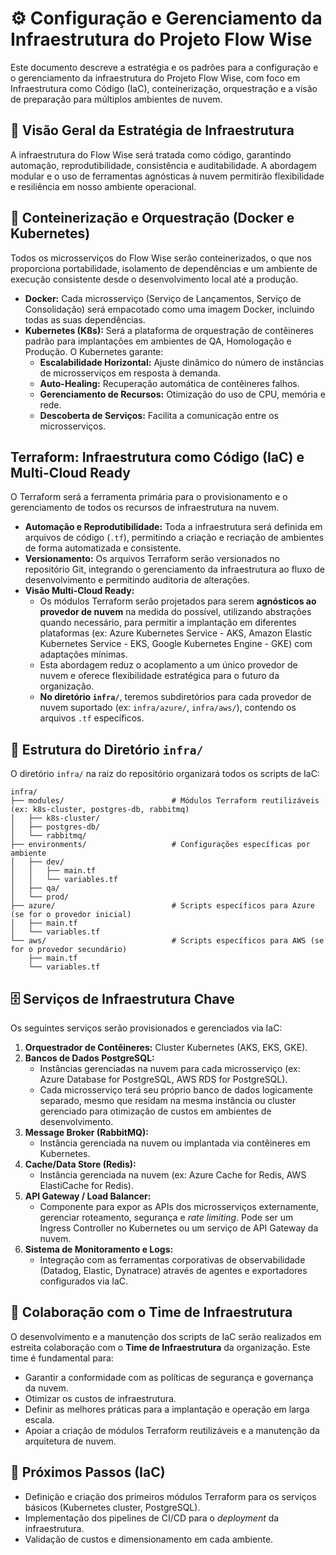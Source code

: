 # ⚙️ Configuração e Gerenciamento da Infraestrutura do Projeto Flow Wise

Este documento descreve a estratégia e os padrões para a configuração e o gerenciamento da infraestrutura do Projeto Flow Wise, com foco em Infraestrutura como Código (IaC), conteinerização, orquestração e a visão de preparação para múltiplos ambientes de nuvem.

## 🚀 Visão Geral da Estratégia de Infraestrutura

A infraestrutura do Flow Wise será tratada como código, garantindo automação, reprodutibilidade, consistência e auditabilidade. A abordagem modular e o uso de ferramentas agnósticas à nuvem permitirão flexibilidade e resiliência em nosso ambiente operacional.

## 🐳 Conteinerização e Orquestração (Docker e Kubernetes)

Todos os microsserviços do Flow Wise serão conteinerizados, o que nos proporciona portabilidade, isolamento de dependências e um ambiente de execução consistente desde o desenvolvimento local até a produção.

* **Docker:** Cada microsserviço (Serviço de Lançamentos, Serviço de Consolidação) será empacotado como uma imagem Docker, incluindo todas as suas dependências.
* **Kubernetes (K8s):** Será a plataforma de orquestração de contêineres padrão para implantações em ambientes de QA, Homologação e Produção. O Kubernetes garante:
    * **Escalabilidade Horizontal:** Ajuste dinâmico do número de instâncias de microsserviços em resposta à demanda.
    * **Auto-Healing:** Recuperação automática de contêineres falhos.
    * **Gerenciamento de Recursos:** Otimização do uso de CPU, memória e rede.
    * **Descoberta de Serviços:** Facilita a comunicação entre os microsserviços.

## Terraform: Infraestrutura como Código (IaC) e Multi-Cloud Ready

O Terraform será a ferramenta primária para o provisionamento e o gerenciamento de todos os recursos de infraestrutura na nuvem.

* **Automação e Reprodutibilidade:** Toda a infraestrutura será definida em arquivos de código (`.tf`), permitindo a criação e recriação de ambientes de forma automatizada e consistente.
* **Versionamento:** Os arquivos Terraform serão versionados no repositório Git, integrando o gerenciamento da infraestrutura ao fluxo de desenvolvimento e permitindo auditoria de alterações.
* **Visão Multi-Cloud Ready:**
    * Os módulos Terraform serão projetados para serem **agnósticos ao provedor de nuvem** na medida do possível, utilizando abstrações quando necessário, para permitir a implantação em diferentes plataformas (ex: Azure Kubernetes Service - AKS, Amazon Elastic Kubernetes Service - EKS, Google Kubernetes Engine - GKE) com adaptações mínimas.
    * Esta abordagem reduz o acoplamento a um único provedor de nuvem e oferece flexibilidade estratégica para o futuro da organização.
    * **No diretório `infra/`**, teremos subdiretórios para cada provedor de nuvem suportado (ex: `infra/azure/`, `infra/aws/`), contendo os arquivos `.tf` específicos.

## 🌳 Estrutura do Diretório `infra/`

O diretório `infra/` na raiz do repositório organizará todos os scripts de IaC:

```
infra/
├── modules/                        # Módulos Terraform reutilizáveis (ex: k8s-cluster, postgres-db, rabbitmq)
│   ├── k8s-cluster/
│   ├── postgres-db/
│   └── rabbitmq/
├── environments/                   # Configurações específicas por ambiente
│   ├── dev/
│   │   ├── main.tf
│   │   └── variables.tf
│   ├── qa/
│   └── prod/
├── azure/                          # Scripts específicos para Azure (se for o provedor inicial)
│   ├── main.tf
│   └── variables.tf
└── aws/                            # Scripts específicos para AWS (se for o provedor secundário)
    ├── main.tf
    └── variables.tf
```

## 🗄️ Serviços de Infraestrutura Chave

Os seguintes serviços serão provisionados e gerenciados via IaC:

1.  **Orquestrador de Contêineres:** Cluster Kubernetes (AKS, EKS, GKE).
2.  **Bancos de Dados PostgreSQL:**
    * Instâncias gerenciadas na nuvem para cada microsserviço (ex: Azure Database for PostgreSQL, AWS RDS for PostgreSQL).
    * Cada microsserviço terá seu próprio banco de dados logicamente separado, mesmo que residam na mesma instância ou cluster gerenciado para otimização de custos em ambientes de desenvolvimento.
3.  **Message Broker (RabbitMQ):**
    * Instância gerenciada na nuvem ou implantada via contêineres em Kubernetes.
4.  **Cache/Data Store (Redis):**
    * Instância gerenciada na nuvem (ex: Azure Cache for Redis, AWS ElastiCache for Redis).
5.  **API Gateway / Load Balancer:**
    * Componente para expor as APIs dos microsserviços externamente, gerenciar roteamento, segurança e *rate limiting*. Pode ser um Ingress Controller no Kubernetes ou um serviço de API Gateway da nuvem.
6.  **Sistema de Monitoramento e Logs:**
    * Integração com as ferramentas corporativas de observabilidade (Datadog, Elastic, Dynatrace) através de agentes e exportadores configurados via IaC.

## 🤝 Colaboração com o Time de Infraestrutura

O desenvolvimento e a manutenção dos scripts de IaC serão realizados em estreita colaboração com o **Time de Infraestrutura** da organização. Este time é fundamental para:

* Garantir a conformidade com as políticas de segurança e governança da nuvem.
* Otimizar os custos de infraestrutura.
* Definir as melhores práticas para a implantação e operação em larga escala.
* Apoiar a criação de módulos Terraform reutilizáveis e a manutenção da arquitetura de nuvem.

## 🚧 Próximos Passos (IaC)

* Definição e criação dos primeiros módulos Terraform para os serviços básicos (Kubernetes cluster, PostgreSQL).
* Implementação dos pipelines de CI/CD para o *deployment* da infraestrutura.
* Validação de custos e dimensionamento em cada ambiente.